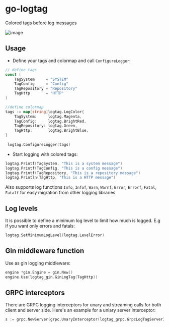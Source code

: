 # go-logtag
Colored tags before log messages

![image](https://user-images.githubusercontent.com/25147494/233410171-d3cf37b2-422f-4f8d-aace-cbd1b091120c.png)

## Usage

- Define your tags and colormap and call `ConfigureLogger`:
```go
// define tags
const (
	TagSystem     = "SYSTEM"
	TagConfig     = "Config"
	TagRepository = "Repository"
	TagHttp       = "HTTP"
)

//define colormap
tags := map[string]logtag.LogColor{
	TagSystem:     logtag.Magenta,
	TagConfig:     logtag.BrightRed,
	TagRepository: logtag.Green,
	TagHttp:       logtag.BrightBlue,
}
 
 logtag.ConfigureLogger(tags)
```
- Start logging with colored tags:
```go
logtag.Printf(TagSystem, "This is a system message")
logtag.Printf(TagConfig, "This is a config message")
logtag.Printf(TagRepository, "This is a repository message")
logtag.Println(TagHttp, "This is a HTTP message")
```

Also supports log functions `Info`, `Infof`, `Warn`, `Warnf`, `Error`, `Errorf`, `Fatal`, `Fatalf` for easy migration from other logging libraries

## Log levels

It is possible to define a minimum log level to limit how much is logged. E.g if you want only errors and fatals:
```go
logtag.SetMinimumLogLevel(logtag.LevelError)
```

## Gin middleware function

Use as gin logging middleware:
```go
engine *gin.Engine = gin.New()
engine.Use(logtag_gin.GinLogTag(TagHttp))
```

## GRPC interceptors

There are GRPC logging interceptors for unary and streaming calls for both client and server side.
Here's an example for a uniary server interceptor:
```go
s := grpc.NewServer(grpc.UnaryInterceptor(logtag_grpc.GrpcLogTagServerInterceptor(lt.TagGrpc)))
```
